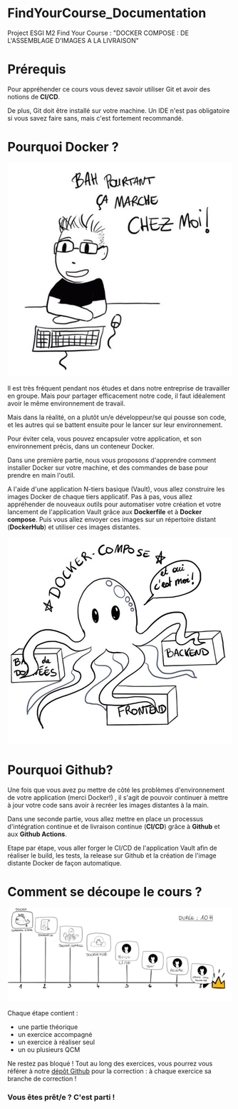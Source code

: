 # FindYourCourse_Documentation

Project ESGI M2 Find Your Course  : "DOCKER COMPOSE : DE L'ASSEMBLAGE D'IMAGES A LA LIVRAISON"

# Prérequis
Pour appréhender ce cours vous devez savoir utiliser Git et avoir des notions de **CI/CD**.

De plus, Git doit être installé sur votre machine. Un IDE n'est pas obligatoire si vous savez faire sans, mais c'est fortement recommandé.


# Pourquoi Docker ? 

![Bah ça marche](/images/bahcamarche.jpg)


Il est très fréquent pendant nos études et dans notre entreprise de travailler en groupe. Mais pour partager efficacement notre code, il faut idéalement avoir le même environnement de travail.

Mais dans la réalité, on a plutôt un/e développeur/se qui pousse son code, et les autres qui se battent ensuite pour le lancer sur leur environnement. 



Pour éviter cela, vous pouvez encapsuler votre application, et son environnement précis, dans un conteneur Docker.



Dans une première partie, nous vous proposons d'apprendre comment installer Docker sur votre machine, et des commandes de base pour prendre en main l'outil.

A l'aide d'une application  N-tiers basique (Vault),  vous allez construire les images Docker de chaque tiers applicatif. Pas à pas, vous allez appréhender de nouveaux outils pour automatiser votre création et votre lancement de l'application Vault grâce aux **Dockerfile** et à **Docker compose**. Puis vous allez envoyer ces images sur un répertoire distant (**DockerHub**) et utiliser ces images distantes. 

![Docker compose](/images/compose.jpg)



# Pourquoi Github?
Une fois que vous avez pu mettre de côté les problèmes d'environnement de votre application (merci Docker!) , il s'agit de pouvoir continuer à mettre à jour votre code sans avoir à recréer les images distantes à la main.

Dans une seconde partie, vous allez mettre en place un processus d'intégration continue et de livraison continue (**CI/CD**) grâce à **Github** et aux **Github Actions**.

Etape par étape, vous aller forger le CI/CD de l'application Vault afin de réaliser le build, les tests, la release sur Github et la création de l'image distante Docker de façon automatique. 



# Comment se découpe le cours ? 


![Parcours](/images/parcours.jpg)

Chaque étape contient : 
- une partie théorique
- un exercice accompagné
- un exercice à réaliser seul
- un ou plusieurs QCM


Ne restez pas bloqué ! Tout au long des exercices, vous pourrez vous référer à notre [dépôt Github](https://github.com/a-chatelard/FYC-dock-co) pour la correction : à chaque exercice sa branche de correction ! 



### Vous êtes prêt/e ? C'est parti ! 
